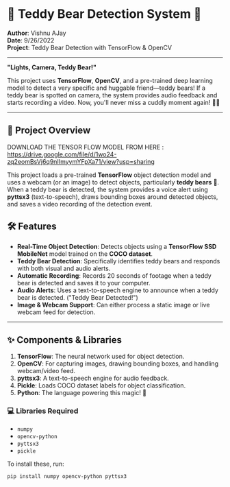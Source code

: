 # 🧸 Teddy Bear Detection System 🧸

**Author**: Vishnu AJay  
**Date**: 9/26/2022  
**Project**: Teddy Bear Detection with TensorFlow & OpenCV  

---

**"Lights, Camera, Teddy Bear!"**  

This project uses **TensorFlow**, **OpenCV**, and a pre-trained deep learning model to detect a very specific and huggable friend—teddy bears! If a teddy bear is spotted on camera, the system provides audio feedback and starts recording a video. Now, you'll never miss a cuddly moment again! 🧸🎥

---

## 🧸 Project Overview
DOWNLOAD THE TENSOR FLOW MODEL FROM HERE : https://drive.google.com/file/d/1wo24-zq2eomBsVj6q9nIImyymYFpXa71/view?usp=sharing 


This project loads a pre-trained **TensorFlow** object detection model and uses a webcam (or an image) to detect objects, particularly **teddy bears** 🧸. When a teddy bear is detected, the system provides a voice alert using **pyttsx3** (text-to-speech), draws bounding boxes around detected objects, and saves a video recording of the detection event.

## 🛠 Features

- **Real-Time Object Detection**: Detects objects using a **TensorFlow SSD MobileNet** model trained on the **COCO dataset**.
- **Teddy Bear Detection**: Specifically identifies teddy bears and responds with both visual and audio alerts.
- **Automatic Recording**: Records 20 seconds of footage when a teddy bear is detected and saves it to your computer.
- **Audio Alerts**: Uses a text-to-speech engine to announce when a teddy bear is detected. ("Teddy Bear Detected!")
- **Image & Webcam Support**: Can either process a static image or live webcam feed for detection.

---

## ✨ Components & Libraries

1. **TensorFlow**: The neural network used for object detection.
2. **OpenCV**: For capturing images, drawing bounding boxes, and handling webcam/video feed.
3. **pyttsx3**: A text-to-speech engine for audio feedback.
4. **Pickle**: Loads COCO dataset labels for object classification.
5. **Python**: The language powering this magic! 🐍

### 💻 Libraries Required

- `numpy`
- `opencv-python`
- `pyttsx3`
- `pickle`

To install these, run:

```bash
pip install numpy opencv-python pyttsx3
